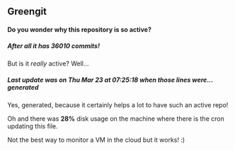 ## Greengit

#### Do you wonder why this repository is so active?

##### After all it has 36010 commits!

But is it *really* active? Well...

##### Last update was on Thu Mar 23 at 07:25:18 when those lines were... generated

Yes, generated, because it certainly helps a lot to have such an active repo!

Oh and there was **28%** disk usage on the machine
where there is the cron updating this file.

Not the best way to monitor a VM in the cloud but it works! :)
